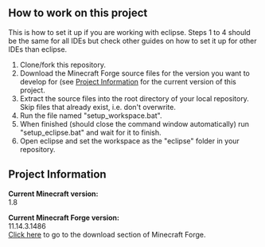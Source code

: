 ## How to work on this project ##
This is how to set it up if you are working with eclipse. Steps 1 to 4 should be the same for all IDEs but check other guides on how to set it up for other IDEs than eclipse.

1. Clone/fork this repository.
2. Download the Minecraft Forge source files for the version you want to develop for (see [Project Information](#project-info) for the current version of this project.
3. Extract the source files into the root directory of your local repository. Skip files that already exist, i.e. don't overwrite.
4. Run the file named "setup_workspace.bat".
5. When finished (should close the command window automatically) run "setup_eclipse.bat" and wait for it to finish.
6. Open eclipse and set the workspace as the "eclipse" folder in your repository.

## Project Information ##
<a name="project-info"></a>

**Current Minecraft version:**<br>
1.8

**Current Minecraft Forge version:**<br>
11.14.3.1486<br>
[Click here](http://files.minecraftforge.net/) to go to the download section of Minecraft Forge.
